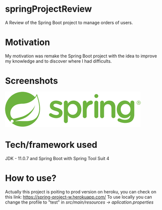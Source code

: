 # springProjectReview
A Review of the Spring Boot project to manage orders of users.

# Motivation
My motivation was remake the Spring Boot project with the idea to improve my knowledge and to discover where I had difficults.

# Screenshots
![spring](spring.png)

# Tech/framework used
JDK - 11.0.7 and Spring Boot with Spring Tool Suit 4

# How to use?
Actually this project is poiting to prod version on heroku, you can check on this link: https://spring-project-w.herokuapp.com/
To use locally you can change the profile to "test" in *src/main/resources -> aplication.properties*

